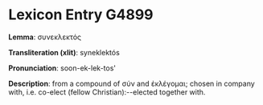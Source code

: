 # Lexicon Entry G4899

**Lemma**: συνεκλεκτός

**Transliteration (xlit)**: syneklektós

**Pronunciation**: soon-ek-lek-tos'

**Description**:
from a compound of σύν and ἐκλέγομαι; chosen in company with, i.e. co-elect (fellow Christian):--elected together with.
